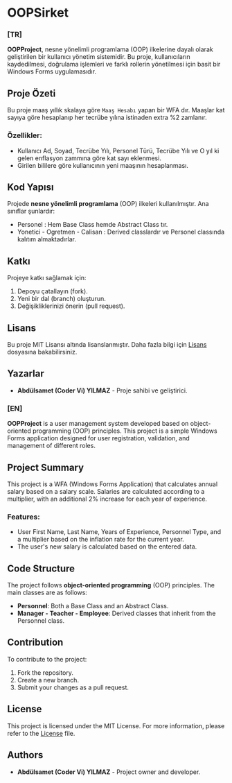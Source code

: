 # OOPSirket

### [TR]

**OOPProject**, nesne yönelimli programlama (OOP) ilkelerine dayalı olarak geliştirilen bir kullanıcı yönetim sistemidir. Bu proje, kullanıcıların kaydedilmesi, doğrulama işlemleri ve farklı rollerin yönetilmesi için basit bir Windows Forms uygulamasıdır.

## Proje Özeti

Bu proje maaş yıllık skalaya göre `Maaş Hesabı` yapan bir WFA dır. Maaşlar kat sayıya göre hesaplanıp her tecrübe yılına istinaden extra %2 zamlanır.
### Özellikler:
- Kullanıcı Ad, Soyad, Tecrübe Yılı, Personel Türü, Tecrübe Yılı ve O yıl ki gelen enflasyon zammına göre kat sayı eklenmesi.
- Girilen bililere göre kullanıcının yeni maaşının hesaplanması.

## Kod Yapısı

Projede **nesne yönelimli programlama** (OOP) ilkeleri kullanılmıştır. Ana sınıflar şunlardır:
- Personel : Hem Base Class hemde Abstract Class tır.
- Yonetici - Ogretmen - Calisan : Derived classlardır ve Personel classında kalıtım almaktadırlar.

## Katkı

Projeye katkı sağlamak için:
1. Depoyu çatallayın (fork).
2. Yeni bir dal (branch) oluşturun.
3. Değişikliklerinizi önerin (pull request).

## Lisans

Bu proje MIT Lisansı altında lisanslanmıştır. Daha fazla bilgi için [Lisans](LICENSE.txt) dosyasına bakabilirsiniz.

## Yazarlar

- **Abdülsamet (Coder Vi) YILMAZ** - Proje sahibi ve geliştirici.
  

### [EN]

**OOPProject** is a user management system developed based on object-oriented programming (OOP) principles. This project is a simple Windows Forms application designed for user registration, validation, and management of different roles.

## Project Summary

This project is a WFA (Windows Forms Application) that calculates annual salary based on a salary scale. Salaries are calculated according to a multiplier, with an additional 2% increase for each year of experience.

### Features:
- User First Name, Last Name, Years of Experience, Personnel Type, and a multiplier based on the inflation rate for the current year.
- The user's new salary is calculated based on the entered data.

## Code Structure

The project follows **object-oriented programming** (OOP) principles. The main classes are as follows:
- **Personnel**: Both a Base Class and an Abstract Class.
- **Manager - Teacher - Employee**: Derived classes that inherit from the Personnel class.

## Contribution

To contribute to the project:
1. Fork the repository.
2. Create a new branch.
3. Submit your changes as a pull request.

## License

This project is licensed under the MIT License. For more information, please refer to the [License](LICENSE.txt) file.

## Authors

- **Abdülsamet (Coder Vi) YILMAZ** - Project owner and developer.
